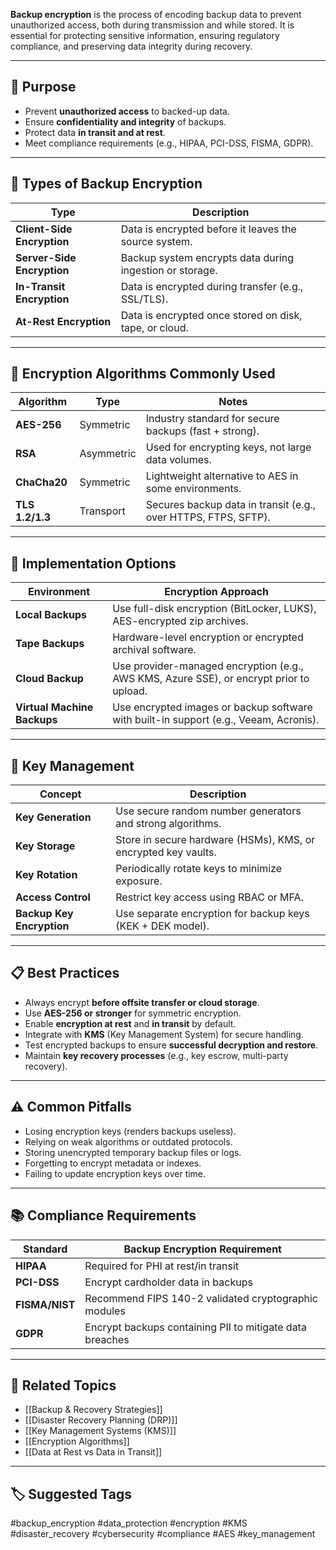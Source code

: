 **Backup encryption** is the process of encoding backup data to prevent unauthorized access, both during transmission and while stored. It is essential for protecting sensitive information, ensuring regulatory compliance, and preserving data integrity during recovery.

---

## 🎯 Purpose

- Prevent **unauthorized access** to backed-up data.
- Ensure **confidentiality and integrity** of backups.
- Protect data **in transit and at rest**.
- Meet compliance requirements (e.g., HIPAA, PCI-DSS, FISMA, GDPR).

---

## 🔑 Types of Backup Encryption

| Type                     | Description                                                                 |
|--------------------------|-----------------------------------------------------------------------------|
| **Client-Side Encryption** | Data is encrypted before it leaves the source system.                       |
| **Server-Side Encryption** | Backup system encrypts data during ingestion or storage.                    |
| **In-Transit Encryption**  | Data is encrypted during transfer (e.g., SSL/TLS).                          |
| **At-Rest Encryption**     | Data is encrypted once stored on disk, tape, or cloud.                      |

---

## 🔐 Encryption Algorithms Commonly Used

| Algorithm       | Type        | Notes                                                                |
|-----------------|-------------|----------------------------------------------------------------------|
| **AES-256**      | Symmetric   | Industry standard for secure backups (fast + strong).                |
| **RSA**          | Asymmetric  | Used for encrypting keys, not large data volumes.                    |
| **ChaCha20**     | Symmetric   | Lightweight alternative to AES in some environments.                 |
| **TLS 1.2/1.3**  | Transport   | Secures backup data in transit (e.g., over HTTPS, FTPS, SFTP).       |

---

## 🧰 Implementation Options

| Environment          | Encryption Approach                                         |
|----------------------|-------------------------------------------------------------|
| **Local Backups**     | Use full-disk encryption (BitLocker, LUKS), AES-encrypted zip archives. |
| **Tape Backups**      | Hardware-level encryption or encrypted archival software.   |
| **Cloud Backup**      | Use provider-managed encryption (e.g., AWS KMS, Azure SSE), or encrypt prior to upload. |
| **Virtual Machine Backups** | Use encrypted images or backup software with built-in support (e.g., Veeam, Acronis). |

---

## 🧱 Key Management

| Concept              | Description                                                                 |
|----------------------|-----------------------------------------------------------------------------|
| **Key Generation**    | Use secure random number generators and strong algorithms.                  |
| **Key Storage**       | Store in secure hardware (HSMs), KMS, or encrypted key vaults.              |
| **Key Rotation**      | Periodically rotate keys to minimize exposure.                              |
| **Access Control**    | Restrict key access using RBAC or MFA.                                      |
| **Backup Key Encryption** | Use separate encryption for backup keys (KEK + DEK model).               |

---

## 📋 Best Practices

- Always encrypt **before offsite transfer or cloud storage**.
- Use **AES-256 or stronger** for symmetric encryption.
- Enable **encryption at rest** and **in transit** by default.
- Integrate with **KMS** (Key Management System) for secure handling.
- Test encrypted backups to ensure **successful decryption and restore**.
- Maintain **key recovery processes** (e.g., key escrow, multi-party recovery).

---

## ⚠️ Common Pitfalls

- Losing encryption keys (renders backups useless).
- Relying on weak algorithms or outdated protocols.
- Storing unencrypted temporary backup files or logs.
- Forgetting to encrypt metadata or indexes.
- Failing to update encryption keys over time.

---

## 📚 Compliance Requirements

| Standard       | Backup Encryption Requirement                                |
|----------------|---------------------------------------------------------------|
| **HIPAA**       | Required for PHI at rest/in transit                          |
| **PCI-DSS**     | Encrypt cardholder data in backups                           |
| **FISMA/NIST**  | Recommend FIPS 140-2 validated cryptographic modules         |
| **GDPR**        | Encrypt backups containing PII to mitigate data breaches     |

---

## 🧩 Related Topics

- [[Backup & Recovery Strategies]]
- [[Disaster Recovery Planning (DRP)]]
- [[Key Management Systems (KMS)]]
- [[Encryption Algorithms]]
- [[Data at Rest vs Data in Transit]]

---

## 🏷 Suggested Tags

#backup_encryption #data_protection #encryption #KMS #disaster_recovery #cybersecurity #compliance #AES #key_management

